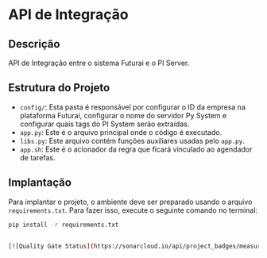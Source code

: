 # API de Integração

## Descrição

API de Integração entre o sistema Futurai e o PI Server.

## Estrutura do Projeto

- `config/`: Esta pasta é responsável por configurar o ID da empresa na plataforma Futurai, configurar o nome do servidor Py System e configurar quais tags do PI System serão extraídas.
- `app.py`: Este é o arquivo principal onde o código é executado.
- `libs.py`: Este arquivo contém funções auxiliares usadas pelo `app.py`.
- `app.sh`: Este é o acionador da regra que ficará vinculado ao agendador de tarefas.

## Implantação

Para implantar o projeto, o ambiente deve ser preparado usando o arquivo `requirements.txt`. Para fazer isso, execute o seguinte comando no terminal:

```bash
pip install -r requirements.txt


[![Quality Gate Status](https://sonarcloud.io/api/project_badges/measure?project=futuraibr_api-futurai-pi-server&metric=alert_status)](https://sonarcloud.io/summary/new_code?id=futuraibr_api-futurai-pi-server)
```
